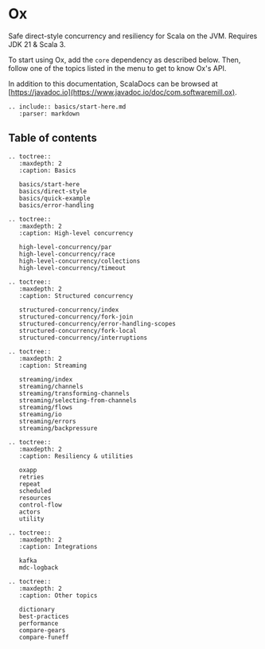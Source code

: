# Ox

Safe direct-style concurrency and resiliency for Scala on the JVM. Requires JDK 21 & Scala 3.

To start using Ox, add the `core` dependency as described below. Then, follow one of the topics listed in the menu
to get to know Ox's API.

In addition to this documentation, ScalaDocs can be browsed at [https://javadoc.io](https://www.javadoc.io/doc/com.softwaremill.ox).

```{eval-rst}
.. include:: basics/start-here.md
   :parser: markdown
```

## Table of contents

```{eval-rst}
.. toctree::
   :maxdepth: 2
   :caption: Basics
   
   basics/start-here
   basics/direct-style
   basics/quick-example
   basics/error-handling

.. toctree::
   :maxdepth: 2   
   :caption: High-level concurrency
   
   high-level-concurrency/par
   high-level-concurrency/race
   high-level-concurrency/collections
   high-level-concurrency/timeout

.. toctree::
   :maxdepth: 2   
   :caption: Structured concurrency
   
   structured-concurrency/index
   structured-concurrency/fork-join
   structured-concurrency/error-handling-scopes
   structured-concurrency/fork-local
   structured-concurrency/interruptions

.. toctree::
   :maxdepth: 2
   :caption: Streaming

   streaming/index
   streaming/channels
   streaming/transforming-channels
   streaming/selecting-from-channels
   streaming/flows
   streaming/io
   streaming/errors
   streaming/backpressure
   
.. toctree::
   :maxdepth: 2   
   :caption: Resiliency & utilities
   
   oxapp
   retries
   repeat
   scheduled
   resources
   control-flow
   actors
   utility

.. toctree::
   :maxdepth: 2
   :caption: Integrations

   kafka
   mdc-logback

.. toctree::
   :maxdepth: 2
   :caption: Other topics
   
   dictionary
   best-practices
   performance
   compare-gears
   compare-funeff
